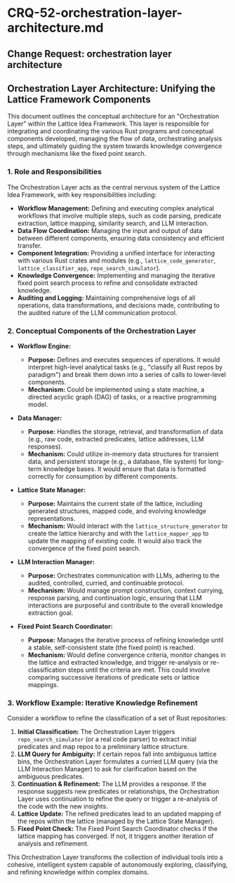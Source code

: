 # CRQ-52-orchestration-layer-architecture.md

## Change Request: orchestration layer architecture
## Orchestration Layer Architecture: Unifying the Lattice Framework Components

This document outlines the conceptual architecture for an "Orchestration Layer" within the Lattice Idea Framework. This layer is responsible for integrating and coordinating the various Rust programs and conceptual components developed, managing the flow of data, orchestrating analysis steps, and ultimately guiding the system towards knowledge convergence through mechanisms like the fixed point search.

### 1. Role and Responsibilities

The Orchestration Layer acts as the central nervous system of the Lattice Idea Framework, with key responsibilities including:

*   **Workflow Management:** Defining and executing complex analytical workflows that involve multiple steps, such as code parsing, predicate extraction, lattice mapping, similarity search, and LLM interaction.
*   **Data Flow Coordination:** Managing the input and output of data between different components, ensuring data consistency and efficient transfer.
*   **Component Integration:** Providing a unified interface for interacting with various Rust crates and modules (e.g., `lattice_code_generator`, `lattice_classifier_app`, `repo_search_simulator`).
*   **Knowledge Convergence:** Implementing and managing the iterative fixed point search process to refine and consolidate extracted knowledge.
*   **Auditing and Logging:** Maintaining comprehensive logs of all operations, data transformations, and decisions made, contributing to the audited nature of the LLM communication protocol.

### 2. Conceptual Components of the Orchestration Layer

*   **Workflow Engine:**
    *   **Purpose:** Defines and executes sequences of operations. It would interpret high-level analytical tasks (e.g., "classify all Rust repos by paradigm") and break them down into a series of calls to lower-level components.
    *   **Mechanism:** Could be implemented using a state machine, a directed acyclic graph (DAG) of tasks, or a reactive programming model.

*   **Data Manager:**
    *   **Purpose:** Handles the storage, retrieval, and transformation of data (e.g., raw code, extracted predicates, lattice addresses, LLM responses).
    *   **Mechanism:** Could utilize in-memory data structures for transient data, and persistent storage (e.g., a database, file system) for long-term knowledge bases. It would ensure that data is formatted correctly for consumption by different components.

*   **Lattice State Manager:**
    *   **Purpose:** Maintains the current state of the lattice, including generated structures, mapped code, and evolving knowledge representations.
    *   **Mechanism:** Would interact with the `lattice_structure_generator` to create the lattice hierarchy and with the `lattice_mapper_app` to update the mapping of existing code. It would also track the convergence of the fixed point search.

*   **LLM Interaction Manager:**
    *   **Purpose:** Orchestrates communication with LLMs, adhering to the audited, controlled, curried, and continuable protocol.
    *   **Mechanism:** Would manage prompt construction, context currying, response parsing, and continuation logic, ensuring that LLM interactions are purposeful and contribute to the overall knowledge extraction goal.

*   **Fixed Point Search Coordinator:**
    *   **Purpose:** Manages the iterative process of refining knowledge until a stable, self-consistent state (the fixed point) is reached.
    *   **Mechanism:** Would define convergence criteria, monitor changes in the lattice and extracted knowledge, and trigger re-analysis or re-classification steps until the criteria are met. This could involve comparing successive iterations of predicate sets or lattice mappings.

### 3. Workflow Example: Iterative Knowledge Refinement

Consider a workflow to refine the classification of a set of Rust repositories:

1.  **Initial Classification:** The Orchestration Layer triggers `repo_search_simulator` (or a real code parser) to extract initial predicates and map repos to a preliminary lattice structure.
2.  **LLM Query for Ambiguity:** If certain repos fall into ambiguous lattice bins, the Orchestration Layer formulates a curried LLM query (via the LLM Interaction Manager) to ask for clarification based on the ambiguous predicates.
3.  **Continuation & Refinement:** The LLM provides a response. If the response suggests new predicates or relationships, the Orchestration Layer uses continuation to refine the query or trigger a re-analysis of the code with the new insights.
4.  **Lattice Update:** The refined predicates lead to an updated mapping of the repos within the lattice (managed by the Lattice State Manager).
5.  **Fixed Point Check:** The Fixed Point Search Coordinator checks if the lattice mapping has converged. If not, it triggers another iteration of analysis and refinement.

This Orchestration Layer transforms the collection of individual tools into a cohesive, intelligent system capable of autonomously exploring, classifying, and refining knowledge within complex domains.
